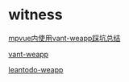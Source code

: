 # witness

[mpvue内使用vant-weapp踩坑总结](https://github.com/xxxsimons/mpvue-vant)

[vant-weapp](https://youzan.github.io/vant-weapp/#/intro)

[leantodo-weapp](https://github.com/leancloud/leantodo-weapp)
